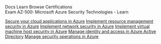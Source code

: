 Docs  Learn  Browse Certifications  
Exam AZ-500: Microsoft Azure Security Technologies - Learn

<a href="https://docs.microsoft.com/learn/paths/secure-your-cloud-apps/">Secure your cloud applications in Azure</a>
<a href="https://docs.microsoft.com/learn/paths/implement-resource-mgmt-security/">Implement resource management security in Azure</a>
<a href="https://docs.microsoft.com/learn/paths/implement-network-security/">Implement network security in Azure</a>
<a href="https://docs.microsoft.com/learn/paths/implement-host-security/">Implement virtual machine host security in Azure</a>
<a href="https://docs.microsoft.com/learn/paths/manage-identity-and-access/">Manage identity and access in Azure Active Directory</a>
<a href="https://docs.microsoft.com/learn/paths/manage-security-operations/">Manage security operations in Azure</a>

<a href=""></a>
<a href=""></a>
<a href=""></a>
<a href=""></a>
<a href=""></a>
<a href=""></a>
